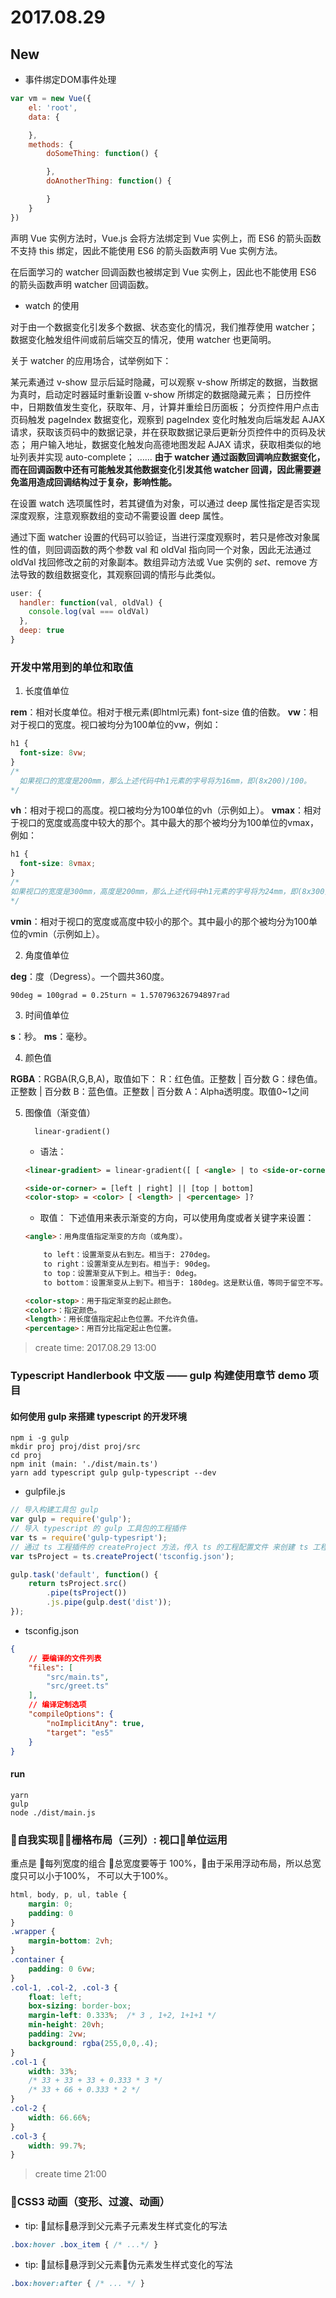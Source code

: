 
# 2017.08.29

## New

- 事件绑定DOM事件处理

```js
var vm = new Vue({
    el: 'root',
    data: {

    },
    methods: {
        doSomeThing: function() {

        },
        doAnotherThing: function() {

        }
    }
})
```

声明 Vue 实例方法时，Vue.js 会将方法绑定到 Vue 实例上，而 ES6 的箭头函数不支持 this 绑定，因此不能使用 ES6 的箭头函数声明 Vue 实例方法。

在后面学习的 watcher 回调函数也被绑定到 Vue 实例上，因此也不能使用 ES6 的箭头函数声明 watcher 回调函数。

- watch 的使用

对于由一个数据变化引发多个数据、状态变化的情况，我们推荐使用 watcher；数据变化触发组件间或前后端交互的情况，使用 watcher 也更简明。

关于 watcher 的应用场合，试举例如下：

某元素通过 v-show 显示后延时隐藏，可以观察 v-show 所绑定的数据，当数据为真时，启动定时器延时重新设置 v-show 所绑定的数据隐藏元素；
日历控件中，日期数值发生变化，获取年、月，计算并重绘日历面板；
分页控件用户点击页码触发 pageIndex 数据变化，观察到 pageIndex 变化时触发向后端发起 AJAX 请求，获取该页码中的数据记录，并在获取数据记录后更新分页控件中的页码及状态；
用户输入地址，数据变化触发向高德地图发起 AJAX 请求，获取相类似的地址列表并实现 auto-complete；
……
**由于 watcher 通过函数回调响应数据变化，而在回调函数中还有可能触发其他数据变化引发其他 watcher 回调，因此需要避免滥用造成回调结构过于复杂，影响性能。**

在设置 watch 选项属性时，若其键值为对象，可以通过 deep 属性指定是否实现深度观察，注意观察数组的变动不需要设置 deep 属性。

通过下面 watcher 设置的代码可以验证，当进行深度观察时，若只是修改对象属性的值，则回调函数的两个参数 val 和 oldVal 指向同一个对象，因此无法通过 oldVal 找回修改之前的对象副本。数组异动方法或 Vue 实例的 $set、$remove 方法导致的数组数据变化，其观察回调的情形与此类似。

```js
user: {
  handler: function(val, oldVal) {
    console.log(val === oldVal)
  },
  deep: true
}
```

### 开发中常用到的单位和取值

1. 长度值单位

**rem**：相对长度单位。相对于根元素(即html元素) font-size 值的倍数。
**vw**：相对于视口的宽度。视口被均分为100单位的vw，例如：

```css
h1 {
  font-size: 8vw;
}
/*
  如果视口的宽度是200mm，那么上述代码中h1元素的字号将为16mm，即(8x200)/100。
*/
```
**vh**：相对于视口的高度。视口被均分为100单位的vh（示例如上）。
**vmax**：相对于视口的宽度或高度中较大的那个。其中最大的那个被均分为100单位的vmax，例如：

```css
h1 {
  font-size: 8vmax;
}
/*
如果视口的宽度是300mm，高度是200mm，那么上述代码中h1元素的字号将为24mm，即(8x300)/100，因为宽度比高度要大，所以计算的时候相对于宽度。
*/
```
**vmin**：相对于视口的宽度或高度中较小的那个。其中最小的那个被均分为100单位的vmin（示例如上）。

2. 角度值单位

**deg**：度（Degress）。一个圆共360度。

    90deg = 100grad = 0.25turn ≈ 1.570796326794897rad

3. 时间值单位

**s**：秒。
**ms**：毫秒。

4. 颜色值

**RGBA**：RGBA(R,G,B,A)，取值如下：
    R：红色值。正整数 | 百分数
    G：绿色值。正整数 | 百分数
    B：蓝色值。正整数 | 百分数
    A：Alpha透明度。取值0~1之间

5. 图像值（渐变值）

         linear-gradient()

    - 语法：

    ```html
    <linear-gradient> = linear-gradient([ [ <angle> | to <side-or-corner> ] ,]? <color-stop>[, <color-stop>]+)

    <side-or-corner> = [left | right] || [top | bottom]
    <color-stop> = <color> [ <length> | <percentage> ]?
    ```
    - 取值：
    下述值用来表示渐变的方向，可以使用角度或者关键字来设置：

    ```html
    <angle>：用角度值指定渐变的方向（或角度）。

        to left：设置渐变从右到左。相当于: 270deg。
        to right：设置渐变从左到右。相当于: 90deg。
        to top：设置渐变从下到上。相当于: 0deg。
        to bottom：设置渐变从上到下。相当于: 180deg。这是默认值，等同于留空不写。

    <color-stop>：用于指定渐变的起止颜色。
    <color>：指定颜色。
    <length>：用长度值指定起止色位置。不允许负值。
    <percentage>：用百分比指定起止色位置。
    ```

> create time: 2017.08.29 13:00

### Typescript Handlerbook 中文版 —— gulp 构建使用章节 demo 项目

#### 如何使用 gulp 来搭建 typescript 的开发环境

```
npm i -g gulp
mkdir proj proj/dist proj/src
cd proj
npm init (main: './dist/main.ts')
yarn add typescript gulp gulp-typescript --dev
```

- gulpfile.js 
```js
// 导入构建工具包 gulp
var gulp = require('gulp');
// 导入 typescript 的 gulp 工具包的工程插件
var ts = require('gulp-typesript');
// 通过 ts 工程插件的 createProject 方法，传入 ts 的工程配置文件 来创建 ts 工程
var tsProject = ts.createProject('tsconfig.json');

gulp.task('default', function() {
    return tsProject.src()
        .pipe(tsProject())
        .js.pipe(gulp.dest('dist'));
});
```

- tsconfig.json 

```json
{
    // 要编译的文件列表
    "files": [
        "src/main.ts",
        "src/greet.ts"
    ],
    // 编译定制选项
    "compileOptions": {
        "noImplicitAny": true,
        "target": "es5"
    }
}
```

#### run

```
yarn
gulp
node ./dist/main.js
```

### 自我实现栅格布局（三列）: 视口单位运用

重点是 每列宽度的组合 总宽度要等于 100%，由于采用浮动布局，所以总宽度只可以小于100%， 不可以大于100%。

```css
html, body, p, ul, table {
    margin: 0;
    padding: 0
}
.wrapper {
    margin-bottom: 2vh;
}
.container {
    padding: 0 6vw;
}
.col-1, .col-2, .col-3 {
    float: left;
    box-sizing: border-box;
    margin-left: 0.333%;  /* 3 , 1+2, 1+1+1 */
    min-height: 20vh;
    padding: 2vw;
    background: rgba(255,0,0,.4);
}
.col-1 {
    width: 33%;
    /* 33 + 33 + 33 + 0.333 * 3 */
    /* 33 + 66 + 0.333 * 2 */
}
.col-2 {
    width: 66.66%;
}
.col-3 {
    width: 99.7%;
}
```

>create time 21:00
### CSS3 动画（变形、过渡、动画）

- tip: 鼠标悬浮到父元素子元素发生样式变化的写法

```css
.box:hover .box_item { /* ...*/ }
```

- tip: 鼠标悬浮到父元素伪元素发生样式变化的写法

```css
.box:hover:after { /* ... */ }
```